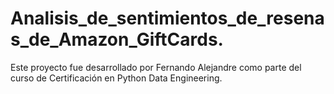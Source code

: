 # Analisis_de_sentimientos_de_resenas_de_Amazon_GiftCards.
Este proyecto fue desarrollado por Fernando Alejandre como parte del curso de Certificación en Python Data Engineering.
